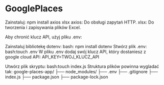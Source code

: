 # GooglePlaces

Zainstaluj:
npm install axios xlsx
axios: Do obsługi zapytań HTTP.
xlsx: Do tworzenia i zapisywania plików Excel.

Aby chronić klucz API, użyj pliku .env:

Zainstaluj bibliotekę dotenv:
bash: npm install dotenv
Stwórz plik .env:
bash:touch .env
W pliku .env dodaj swój klucz API, który dostaniesz z google cloud API:
API_KEY=TWOJ_KLUCZ_API

Utwórz plik skryptu:
bash:touch index.js
Struktura plików powinna wygladać tak:
google-places-app/
├── node_modules/
├── .env
├── .gitignore
├── index.js
├── package.json
├── package-lock.json
